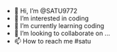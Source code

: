 - 👋 Hi, I’m @SATU9772
- 👀 I’m interested in coding 
- 🌱 I’m currently learning coding
- 💞️ I’m looking to collaborate on ...
- 📫 How to reach me #satu

<!---
SATU9772/SATU9772 is a ✨ special ✨ repository because its `README.md` (this file) appears on your GitHub profile.
You can click the Preview link to take a look at your changes.
--->
